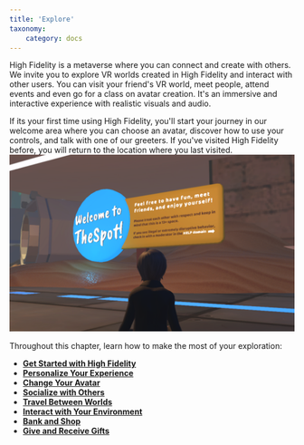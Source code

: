 ```yaml
---
title: 'Explore'
taxonomy:
    category: docs
---
```


High Fidelity is a metaverse where you can connect and create with others. We invite you to explore VR worlds created in High Fidelity and interact with other users. You can visit your friend's VR world, meet people, attend events and even go for a class on avatar creation. It's an immersive and interactive experience with realistic visuals and audio.

If its your first time using High Fidelity, you'll start your journey in our welcome area where you can choose an avatar, discover how to use your controls, and talk with one of our greeters. If you've visited High Fidelity before, you will return to the location where you last visited. ![](welcome-tutorial.png)

Throughout this chapter, learn how to make the most of your exploration:

* [**Get Started with High Fidelity**](./get-started)
* [**Personalize Your Experience**](./personalize-experience)
* [**Change Your Avatar**](./personalize-experience/change-avatar)
* [**Socialize with Others**](./socialize)
* [**Travel Between Worlds**](./travel)
* [**Interact with Your Environment**](./interact-objects)
* [**Bank and Shop**](./bank-and-shop)
* [**Give and Receive Gifts**](./gifts)
